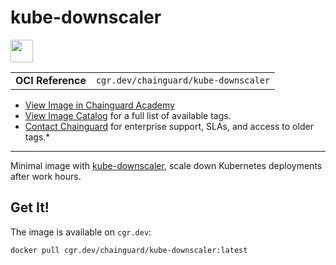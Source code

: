 <!--monopod:start-->
# kube-downscaler

<!--url:start-->
<a href="https://codeberg.org/hjacobs/kube-downscaler">
<!--logo:start-->
  <img src="https://storage.googleapis.com/chainguard-academy/logos/kube-downscaler/logo.svg" width="36px" height="36px" />
<!--logo:end-->
</a>
<!--url:end-->

| | |
| - | - |
| **OCI Reference** | `cgr.dev/chainguard/kube-downscaler` |

* [View Image in Chainguard Academy](https://edu.chainguard.dev/chainguard/chainguard-images/reference/kube-downscaler/overview/)
* [View Image Catalog](https://console.enforce.dev/images/catalog) for a full list of available tags.
* [Contact Chainguard](https://www.chainguard.dev/chainguard-images) for enterprise support, SLAs, and access to older tags.*
---
<!--monopod:end-->

<!--overview:start-->
Minimal image with [kube-downscaler](https://codeberg.org/hjacobs/kube-downscaler), scale down Kubernetes deployments after work hours.
<!--overview:end-->

<!--getting:start-->
## Get It!
The image is available on `cgr.dev`:

```
docker pull cgr.dev/chainguard/kube-downscaler:latest
```
<!--getting:end-->

<!--body:start-->
<!--body:end-->
